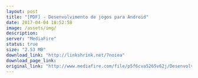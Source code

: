 ```yaml
---
layout: post
title: "[PDF] - Desenvolvimento de jogos para Android"
date: 2017-04-04 18:52:58
image: /assets/img/
description:
server: "MediaFire"
status: true
size: "2.53 MB"
download_link: "http://linkshrink.net/7noiea"
download_page_link:
original_link: "http://www.mediafire.com/file/p5f6cva5265v62j/Desenvolvimento_de_Jogos_para_Android.pdf"
---
```

